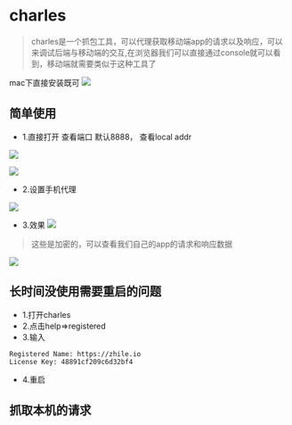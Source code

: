 
# charles


> charles是一个抓包工具，可以代理获取移动端app的请求以及响应，可以来调试后端与移动端的交互,在浏览器我们可以直接通过console就可以看到，移动端就需要类似于这种工具了

mac下直接安装既可
![](https://xiaobo-project.oss-cn-hangzhou.aliyuncs.com/business/20211109152407.png)


## 简单使用

- 1.直接打开 查看端口 默认8888， 查看local addr 


![](https://xiaobo-project.oss-cn-hangzhou.aliyuncs.com/business/20211109154125.png)


![](https://xiaobo-project.oss-cn-hangzhou.aliyuncs.com/business/20211109152529.png)


- 2.设置手机代理

![](https://xiaobo-project.oss-cn-hangzhou.aliyuncs.com/business/20211109152932.png)

- 3.效果
![](https://xiaobo-project.oss-cn-hangzhou.aliyuncs.com/business/20211109153007.png)


> 这些是加密的，可以查看我们自己的app的请求和响应数据

![](https://xiaobo-project.oss-cn-hangzhou.aliyuncs.com/business/20211109153355.png)


## 长时间没使用需要重启的问题

- 1.打开charles
- 2.点击help=>registered
- 3.输入 

```
Registered Name: https://zhile.io
License Key: 48891cf209c6d32bf4
```
- 4.重启

## 抓取本机的请求
